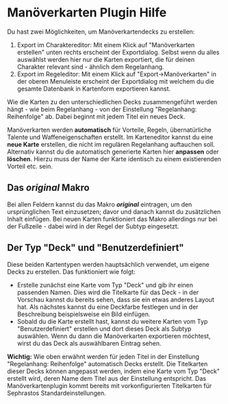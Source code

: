 # Manöverkarten Plugin Hilfe
Du hast zwei Möglichkeiten, um Manöverkartendecks zu erstellen:
1. Export im Charaktereditor: Mit einem Klick auf "Manöverkarten erstellen" unten rechts erscheint der Exportdialog. Selbst wenn du alles auswählst werden hier nur die Karten exportiert, die für deinen Charakter relevant sind - ähnlich dem Regelanhang.
2. Export im Regeleditor: Mit einem Klick auf "Export->Manöverkarten" in der oberen Menuleiste erscheint der Exportdialog mit welchem du die gesamte Datenbank in Kartenform exportieren kannst.
  
Wie die Karten zu den unterschiedlichen Decks zusammengeführt werden hängt - wie beim Regelanhang - von der Einstellung "Regelanhang: Reihenfolge" ab. Dabei beginnt mit jedem Titel ein neues Deck.

Manöverkarten werden **automatisch** für Vorteile, Regeln, übernatürliche Talente und Waffeneigenschaften erstellt. Im Karteneditor kannst du eine **neue Karte** erstellen, die nicht im regulären Regelanhang auftauchen soll. Alternativ kannst du die automatisch generierte Karten hier **anpassen** oder **löschen**. Hierzu muss der Name der Karte identisch zu einem existierenden Vorteil etc. sein.
<br />
## Das $original$ Makro
Bei allen Feldern kannst du das Makro **$original$** eintragen, um den ursprünglichen Text einzusetzen; davor und danach kannst du zusätzlichen Inhalt einfügen. Bei neuen Karten funktioniert das Makro allerdings nur bei der Fußzeile - dabei wird in der Regel der Subtyp eingesetzt.
<br />
## Der Typ "Deck" und "Benutzerdefiniert"
Diese beiden Kartentypen werden hauptsächlich verwendet, um eigene Decks zu erstellen. Das funktioniert wie folgt:
- Erstelle zunächst eine Karte vom Typ "Deck" und gib ihr einen passenden Namen. Dies wird die Titelkarte für das Deck - in der Vorschau kannst du bereits sehen, dass sie ein etwas anderes Layout hat. Als nächstes kannst du eine Deckfarbe festlegen und in der Beschreibung beispielsweise ein Bild einfügen.
- Sobald du die Karte erstellt hast, kannst du weitere Karten vom Typ "Benutzerdefiniert" erstellen und dort dieses Deck als Subtyp auswählen. Wenn du dann die Manöverkarten exportieren möchtest, wirst du das Deck als auswählbaren Eintrag sehen.<br />
  
**Wichtig:** Wie oben erwähnt werden für jeden Titel in der Einstellung "Regelanhang: Reihenfolge" automatisch Decks erstellt. Die Titelkarten dieser Decks können angepasst werden, indem eine Karte vom Typ "Deck" erstellt wird, deren Name dem Titel aus der Einstellung entspricht. Das Manöverkartenplugin kommt bereits mit vorkonfigurierten Titelkarten für Sephrastos Standardeinstellungen.